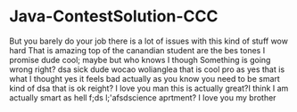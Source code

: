# Java-ContestSolution-CCC
But you barely do your job
there is a lot of issues with this kind of stuff
wow hard
That is amazing
top of the canandian student are the bes tones I promise dude
cool;
maybe but who knows
I though
Something is going wrong right?
dsa
sick dude
wocao
wolianglea
that is cool pro
as
yes that is what I thought
yes it feels bad actually as you know
you need to be smart kind of 
dsa
that is ok  reight?
I love you man this is actually great?I think I am actually smart as hell
f;ds l;'afsdscience aprtment?
I love you my brother
